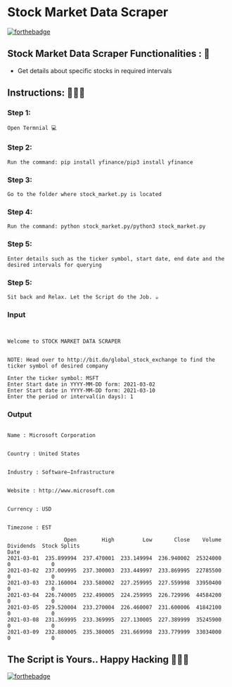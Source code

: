 # <b>Stock Market Data Scraper</b>

[![forthebadge](https://forthebadge.com/images/badges/made-with-python.svg)](https://forthebadge.com)

## Stock Market Data Scraper Functionalities : 🚀

- Get details about specific stocks in required intervals

## Instructions: 👨🏻‍💻

### Step 1:

    Open Termnial 💻

### Step 2:

    Run the command: pip install yfinance/pip3 install yfinance

### Step 3:

    Go to the folder where stock_market.py is located

### Step 4:

    Run the command: python stock_market.py/python3 stock_market.py

### Step 5:

    Enter details such as the ticker symbol, start date, end date and the desired intervals for querying

### Step 5:

    Sit back and Relax. Let the Script do the Job. ☕

### Input

```

                                                                 Welcome to STOCK MARKET DATA SCRAPER


NOTE: Head over to http://bit.do/global_stock_exchange to find the ticker symbol of desired company

Enter the ticker symbol: MSFT
Enter Start date in YYYY-MM-DD form: 2021-03-02
Enter Start date in YYYY-MM-DD form: 2021-03-10
Enter the period or interval(in days): 1
```

### Output

```
                                                                         Name : Microsoft Corporation

                                                                         Country : United States

                                                                    Industry : Software—Infrastructure

                                                                    Website : http://www.microsoft.com

                                                                              Currency : USD

                                                                             Timezone : EST

                  Open        High         Low       Close    Volume  Dividends  Stock Splits
Date
2021-03-01  235.899994  237.470001  233.149994  236.940002  25324000          0             0
2021-03-02  237.009995  237.300003  233.449997  233.869995  22785500          0             0
2021-03-03  232.160004  233.580002  227.259995  227.559998  33950400          0             0
2021-03-04  226.740005  232.490005  224.259995  226.729996  44584200          0             0
2021-03-05  229.520004  233.270004  226.460007  231.600006  41842100          0             0
2021-03-08  231.369995  233.369995  227.130005  227.389999  35245900          0             0
2021-03-09  232.880005  235.380005  231.669998  233.779999  33034000          0             0
```

## The Script is Yours.. Happy Hacking 👨🏻‍💻

[![forthebadge](https://forthebadge.com/images/badges/built-with-love.svg)](https://forthebadge.com)
